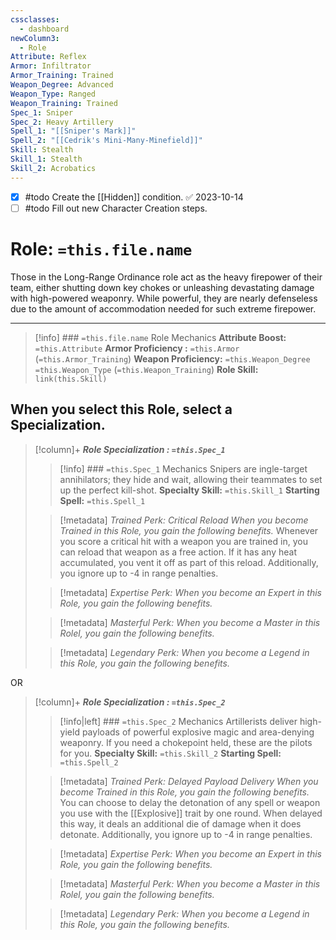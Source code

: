 ```yaml
---
cssclasses:
  - dashboard
newColumn3:
  - Role
Attribute: Reflex
Armor: Infiltrator
Armor_Training: Trained
Weapon_Degree: Advanced
Weapon_Type: Ranged
Weapon_Training: Trained
Spec_1: Sniper
Spec_2: Heavy Artillery
Spell_1: "[[Sniper's Mark]]"
Spell_2: "[[Cedrik's Mini-Many-Minefield]]"
Skill: Stealth
Skill_1: Stealth
Skill_2: Acrobatics
---
```

- [x] #todo Create the [[Hidden]] condition. ✅ 2023-10-14
- [ ] #todo Fill out new Character Creation steps.
# Role: `=this.file.name`
Those in the Long-Range Ordinance role act as the heavy firepower of their team, either shutting down key chokes or unleashing devastating damage with high-powered weaponry. While powerful, they are nearly defenseless due to the amount of accommodation needed for such extreme firepower.
- - -
>[!info] ### `=this.file.name` Role Mechanics
> **Attribute Boost:** `=this.Attribute`
> **Armor Proficiency :** `=this.Armor` (`=this.Armor_Training`)
> **Weapon Proficiency:** `=this.Weapon_Degree` `=this.Weapon_Type` (`=this.Weapon_Training`)
> **Role Skill:** `link(this.Skill)`

## When you select  this Role,  select  a  Specialization. 
>[!column]+ ***Role Specialization : `=this.Spec_1`*** 
>>[!info] ### `=this.Spec_1` Mechanics
> Snipers are ingle-target annihilators; they hide and wait, allowing their teammates to set up the perfect kill-shot.
> **Specialty Skill:** `=this.Skill_1`
> **Starting Spell:** `=this.Spell_1`
> 
>> [!metadata] *Trained Perk: Critical Reload*
>> *When you become Trained in this Role, you gain the following benefits.*
>> Whenever you score a critical hit with a weapon you are trained in, you can reload that weapon as a free action. If it has any heat accumulated, you vent it off as part of this reload. Additionally, you ignore up to -4 in range penalties.
>
>> [!metadata] *Expertise Perk:*
>> *When you become an Expert in this Role, you gain the following benefits.*
>
>> [!metadata] *Masterful Perk:*
>>*When you become a Master in this Rolel, you gain the following benefits.*
>
>> [!metadata] *Legendary Perk:*
>>*When you become a Legend in this Role, you gain the following benefits.*

OR

>[!column]+ ***Role Specialization : `=this.Spec_2`*** 
>>[!info|left] ### `=this.Spec_2` Mechanics
>Artillerists deliver high-yield payloads of powerful explosive magic and area-denying weaponry. If you need a chokepoint held, these are the pilots for you.
> **Specialty Skill:** `=this.Skill_2`
> **Starting Spell:** `=this.Spell_2`
> 
>> [!metadata] *Trained Perk: Delayed Payload Delivery*
>> *When you become Trained in this Role, you gain the following benefits.*
>> You can choose to delay the detonation of any spell or weapon you use with the [[Explosive]] trait by one round. When delayed this way, it deals an additional die of damage when it does detonate. Additionally, you ignore up to -4 in range penalties.
>
>> [!metadata] *Expertise Perk:*
>> *When you become an Expert in this Role, you gain the following benefits.*
>
>> [!metadata] *Masterful Perk:*
>>*When you become a Master in this Rolel, you gain the following benefits.*
>
>> [!metadata] *Legendary Perk:*
>>*When you become a Legend in this Role, you gain the following benefits.*